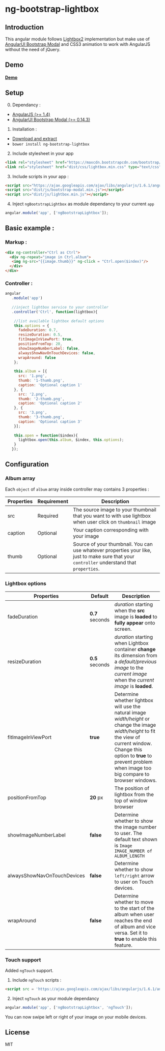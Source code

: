 # ng-bootstrap-lightbox

## Introduction

This angular module follows [Lightbox2](http://lokeshdhakar.com/projects/lightbox2/) implementation but make use of [AngularUI Bootstrap Modal](http://angular-ui.github.io/bootstrap/#/modal) and CSS3 animation to work with AngularJS without the need of jQuery.

## Demo

#### [Demo](http://themyth92.com/project/ng-bootstrap-lightbox/index.html)

## Setup

0. Dependancy :

 - [AngularJS (>= 1.4)](https://angularjs.org/)
 - [AngularUI Bootstrap Modal (>= 0.14.3)](http://angular-ui.github.io/bootstrap/#/modal)

1. Installation :
 - [Download and extract](https://github.com/themyth92/ng-bootstrap-lightbox/archive/master.zip)
 - `bower install ng-bootstrap-lightbox`

2. Include stylesheet in your app

 ```html   
 <link rel="stylesheet" href="https://maxcdn.bootstrapcdn.com/bootstrap/3.3.7/css/bootstrap.min.css" type="text/css"/>
<link rel="stylesheet" href="dist/css/lightbox.min.css" type="text/css">
 ```
 
3. Include scripts in your app : 
 
 ```html
 <script src="https://ajax.googleapis.com/ajax/libs/angularjs/1.6.1/angular.js"> </script>
 <script src="dist/js/bootstrap-modal.min.js"></script>
 <script src="dist/js/lightbox.min.js"></script>
 ```
 
4. Inject `ngBootstrapLightbox` as module dependancy to your current `app`

 ```js
angular.module('app', ['ngBootstrapLightbox']);
 ```

## Basic example : 

### Markup :

```html
<div ng-controller="Ctrl as Ctrl">
  <div ng-repeat="image in Ctrl.album">
   <img ng-src="{{image.thumb}}" ng-click = "Ctrl.open($index)"/>
  </div>
</div>
```

### Controller : 

```js
angular
   .module('app')
   
   //inject lightbox service to your controller
   .controller('Ctrl', function(lightbox){
    
    //list available lightbox default options
    this.options = {
      fadeDuration: 0.7,
      resizeDuration: 0.5,
      fitImageInViewPort: true,
      positionFromTop: 20,  
      showImageNumberLabel: false,
      alwaysShowNavOnTouchDevices: false,
      wrapAround: false
    };
    
    this.album = [{
      src: '1.png',
      thumb: '1-thumb.png',
      caption: 'Optional caption 1'
    }, {
      src: '2.png',
      thumb: '2-thumb.png',
      caption: 'Optional caption 2'
    }, {
      src: '3.png', 
      thumb: '3-thumb.png',
      caption: 'Optional caption 3'
    }]; 
    
    this.open = function($index){
      lightbox.open(this.album, $index, this.options);
    }
   }); 
```

## Configuration

### Album array

Each `object` of `album` array inside controller may contains 3 properties :

Properties | Requirement | Description
----------|-------------|------------
src | Required | The source image to your thumbnail that you want to with use lightbox when user click on `thumbnail` image
caption | Optional | Your caption corresponding with your image 
thumb | Optional | Source of your thumbnail. You can use whatever properties your like, just to make sure that your `controller` understand that `properties`.

### Lightbox options

Properties | Default | Description
-----------|---------|------------
fadeDuration | **0.7** seconds | *duration* starting when the **src** image is **loaded** to **fully appear** onto screen.
resizeDuration | **0.5** seconds | *duration* starting when Lightbox container  **change** its dimension from a *default/previous image* to the *current image* when the *current image* is **loaded**.
fitImageInViewPort | **true** | Determine whether lightbox will use the natural image *width/height*  or change the image *width/height* to fit the view of current window. Change this option to **true** to prevent problem when image too big compare to browser windows.
positionFromTop | **20** px | The position of lightbox from the top of window browser
showImageNumberLabel | **false** | Determine whether to show the image number to user. The default text shown is `Image IMAGE_NUMBER of ALBUM_LENGTH`
alwaysShowNavOnTouchDevices | **false** | Determine whether to show `left/right` arrow to user on Touch devices.
wrapAround | **false** | Determine whether to move to the start of the album when user reaches the end of album and vice versa. Set it to **true** to enable this feature.

### Touch support

Added `ngTouch` support.

1. Include `ngTouch` scripts :

 ```html
 <script src = 'https://ajax.googleapis.com/ajax/libs/angularjs/1.6.1/angular-touch.js'></script>
 ```
 
2. Inject `ngTouch` as your module dependancy
 ```js
 angular.module('app', ['ngBootstrapLightbox', 'ngTouch']);
 ```

You can now swipe left or right of your image on your mobile devices. 

## License

MIT
